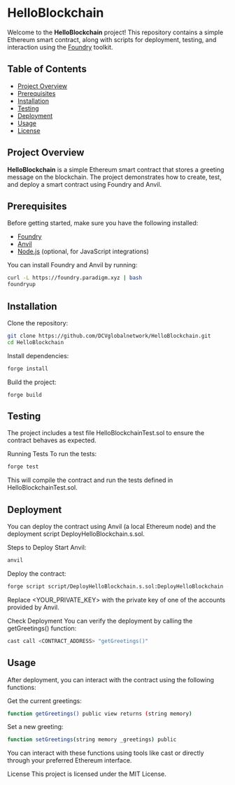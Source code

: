# HelloBlockchain

Welcome to the **HelloBlockchain** project! This repository contains a simple Ethereum smart contract, along with scripts for deployment, testing, and interaction using the [Foundry](https://getfoundry.sh/) toolkit.

## Table of Contents

- [Project Overview](#project-overview)
- [Prerequisites](#prerequisites)
- [Installation](#installation)
- [Testing](#testing)
- [Deployment](#deployment)
- [Usage](#usage)
- [License](#license)

## Project Overview

**HelloBlockchain** is a simple Ethereum smart contract that stores a greeting message on the blockchain. The project demonstrates how to create, test, and deploy a smart contract using Foundry and Anvil.

## Prerequisites

Before getting started, make sure you have the following installed:

- [Foundry](https://getfoundry.sh/)
- [Anvil](https://book.getfoundry.sh/anvil/)
- [Node.js](https://nodejs.org/) (optional, for JavaScript integrations)

You can install Foundry and Anvil by running:

```sh
curl -L https://foundry.paradigm.xyz | bash
foundryup
```

## Installation
Clone the repository:
```sh
git clone https://github.com/DCVglobalnetwork/HelloBlockchain.git
cd HelloBlockchain
```
Install dependencies:
```sh
forge install
```
Build the project:
```
forge build
```
## Testing
The project includes a test file HelloBlockchainTest.sol to ensure the contract behaves as expected.

Running Tests
To run the tests:
```sh
forge test
```
This will compile the contract and run the tests defined in HelloBlockchainTest.sol.

## Deployment
You can deploy the contract using Anvil (a local Ethereum node) and the deployment script DeployHelloBlockchain.s.sol.

Steps to Deploy
Start Anvil:
```sh
anvil
```
Deploy the contract:
```sh
forge script script/DeployHelloBlockchain.s.sol:DeployHelloBlockchain --rpc-url http://127.0.0.1:8545 --broadcast --private-key <YOUR_PRIVATE_KEY>
```
Replace <YOUR_PRIVATE_KEY> with the private key of one of the accounts provided by Anvil.

Check Deployment
You can verify the deployment by calling the getGreetings() function:
```sh
cast call <CONTRACT_ADDRESS> "getGreetings()"
```
## Usage
After deployment, you can interact with the contract using the following functions:

Get the current greetings:
```sh
function getGreetings() public view returns (string memory)
```
Set a new greeting:
```sh
function setGreetings(string memory _greetings) public
```
You can interact with these functions using tools like cast or directly through your preferred Ethereum interface.

License
This project is licensed under the MIT License. 





